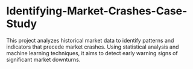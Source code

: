 # Identifying-Market-Crashes-Case-Study
This project analyzes historical market data to identify patterns and indicators that precede market crashes. Using statistical analysis and machine learning techniques, it aims to detect early warning signs of significant market downturns.
